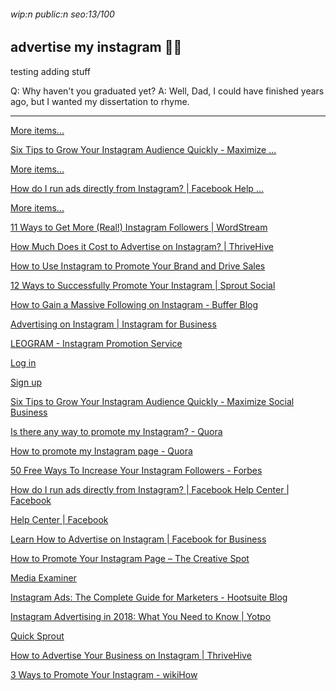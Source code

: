 ###### wip:n public:n seo:13/100

## advertise my instagram :family_woman_boy:

testing adding stuff

Q:	Why haven't you graduated yet?
A:	Well, Dad, I could have finished years ago, but I wanted
	my dissertation to rhyme.


----------


[More items... ](https://maximizesocialbusiness.com/6-tips-grow-instagram-audience-quickly-12917/)

[      Six Tips to Grow Your Instagram Audience Quickly - Maximize ... ](https://maximizesocialbusiness.com/6-tips-grow-instagram-audience-quickly-12917/amp/)

[More items...](http://www.facebook.com/help/1067656009937668)

[      How do I run ads directly from Instagram? | Facebook Help ... ](https://www.facebook.com/help/1067656009937668)

[More items... ](https://www.wordstream.com/blog/ws/2016/10/19/get-more-instagram-followers)

[      11 Ways to Get More (Real!) Instagram Followers | WordStream ](https://www.wordstream.com/blog/ws/2016/10/19/get-more-instagram-followers)

[      How Much Does it Cost to Advertise on Instagram? | ThriveHive ](https://thrivehive.com/how-much-does-it-cost-to-advertise-on-instagram/)

[      How to Use Instagram to Promote Your Brand and Drive Sales ](https://neilpatel.com/blog/drive-sales-with-instagram/)

[12 Ways to Successfully Promote Your Instagram | Sprout Social ](http://sproutsocial.com/insights/promote-your-instagram/amp/)

[How to Gain a Massive Following on Instagram - Buffer Blog ](http://blog.bufferapp.com/instagram-growth/amp)

[Advertising on Instagram | Instagram for Business ](http://business.instagram.com/advertising/)

[LEOGRAM - Instagram Promotion Service ](http://leogram.com/)

[Log in](http://leogram.com/en/login)

[Sign up](http://leogram.com/en/reg)

[Six Tips to Grow Your Instagram Audience Quickly - Maximize Social Business ](http://maximizesocialbusiness.com/6-tips-grow-instagram-audience-quickly-12917/amp/)

[    ](http://m.youtube.com/watch?v=u5_6Oi9iWIQ)

[    ](http://m.youtube.com/watch?v=QM_uozmzQ9Y)

[    ](http://m.youtube.com/watch?v=_Oo1acZcL0I)

[    ](http://m.youtube.com/watch?v=UHVHchXQR5c)

[    ](http://m.youtube.com/watch?v=OXEqR76XJKE)

[    ](http://m.youtube.com/watch?v=0m52FcNCkmY)

[    ](http://m.youtube.com/watch?v=Vnq31_96t3Y)

[    ](http://m.youtube.com/watch?v=wDSGLLt-nlg)

[    ](http://www.entrepreneur.com/video/317372)

[    ](http://m.youtube.com/watch?v=o5ssOJHsjtg)

[Is there any way to promote my Instagram? - Quora ](http://www.quora.com/Is-there-any-way-to-promote-my-Instagram)

[How to promote my Instagram page - Quora ](http://www.quora.com/How-can-I-promote-my-Instagram-page)

[50 Free Ways To Increase Your Instagram Followers - Forbes ](http://www.forbes.com/sites/jaysondemers/2015/06/18/50-free-ways-to-increase-your-instagram-followers/amp/)

[How do I run ads directly from Instagram? | Facebook Help Center | Facebook ](http://m.facebook.com/help/1067656009937668)

[Help Center | Facebook ](http://www.facebook.com/business/help/286603491434313)

[Learn How to Advertise on Instagram | Facebook for Business ](http://m.facebook.com/business/a/advertise-instagram)

[How to Promote Your Instagram Page – The Creative Spot ](http://www.creativespot.com/how-to-promote-your-instagram-page/)

[Media Examiner ](http://www.socialmediaexaminer.com/how-to-advertise-on-instagram-a-complete-instagram-ads-guide/)

[Instagram Ads: The Complete Guide for Marketers - Hootsuite Blog ](http://blog.hootsuite.com/instagram-ads-guide/amp/)

[Instagram Advertising in 2018: What You Need to Know | Yotpo ](http://www.yotpo.com/blog/advertise-on-instagram/)

[Quick Sprout ](http://www.quicksprout.com/2017/11/06/the-ultimate-guide-for-using-instagram-story-to-promote-your-business/)

[How to Advertise Your Business on Instagram | ThriveHive ](http://thrivehive.com/how-to-advertise-a-small-business-on-instagram/)

[3 Ways to Promote Your Instagram - wikiHow ](http://m.wikihow.com/Promote-Your-Instagram?amp=1)

